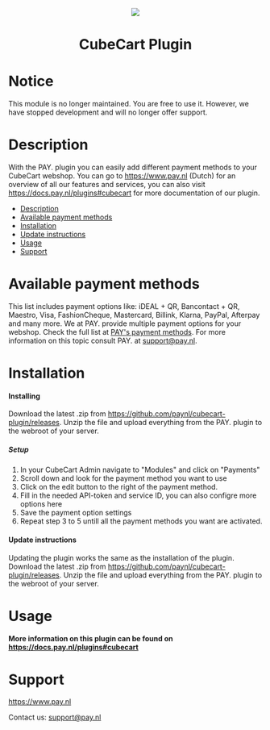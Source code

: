 <p align="center">
  <img src="https://www.pay.nl/uploads/1/brands/main_logo.png" />
</p>
<h1 align="center">CubeCart Plugin</h1>

<h1 align="left">Notice</h1>
This module is no longer maintained. You are free to use it. However, we have stopped development and will no longer offer support.

# Description

With the PAY. plugin you can easily add different payment methods to your CubeCart webshop. You can go to https://www.pay.nl (Dutch) for an overview of all our features and services, you can also visit https://docs.pay.nl/plugins#cubecart for more documentation of our plugin.

- [Description](#description)
- [Available payment methods](#available-payment-methods)
- [Installation](#installation)
- [Update instructions](#update-instructions)
- [Usage](#usage)
- [Support](#support)

# Available payment methods
This list includes payment options like: iDEAL + QR, Bancontact + QR, Maestro, Visa, FashionCheque, Mastercard, Billink, Klarna, PayPal, Afterpay and many more. We at PAY. provide multiple payment options for your webshop. Check the full list at <a href="https://www.pay.nl/betaalmethoden">PAY's payment methods</a>.
For more information on this topic consult PAY. at support@pay.nl.

# Installation
#### Installing
Download the latest .zip from https://github.com/paynl/cubecart-plugin/releases.
Unzip the file and upload everything from the PAY. plugin to the webroot of your server.

##### Setup

1. In your CubeCart Admin navigate to "Modules" and click on "Payments"
2. Scroll down and look for the payment method you want to use
3. Click on the edit button to the right of the payment method.
4. Fill in the needed API-token and service ID, you can also configre more options here
5. Save the payment option settings
6. Repeat step 3 to 5 untill all the payment methods you want are activated.

#### Update instructions
Updating the plugin works the same as the installation of the plugin.
Download the latest .zip from https://github.com/paynl/cubecart-plugin/releases.
Unzip the file and upload everything from the PAY. plugin to the webroot of your server.

# Usage

**More information on this plugin can be found on https://docs.pay.nl/plugins#cubecart**

# Support
https://www.pay.nl

Contact us: support@pay.nl

